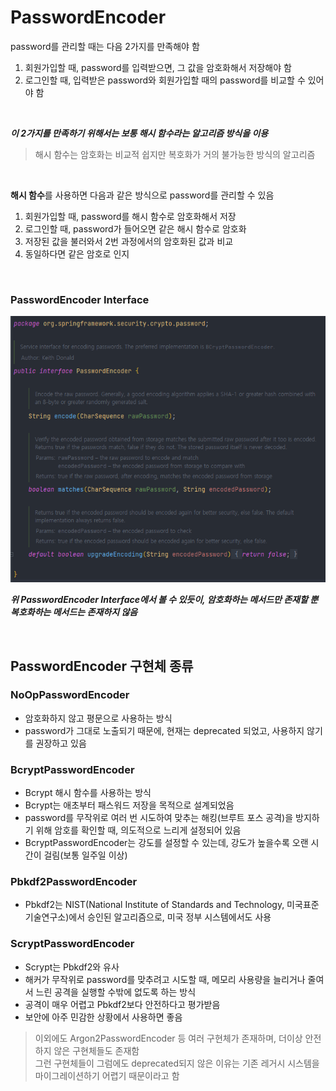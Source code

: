 # PasswordEncoder
password를 관리할 때는 다음 2가지를 만족해야 함

1. 회원가입할 때, password를 입력받으면, 그 값을 암호화해서 저장해야 함
2. 로그인할 때, 입력받은 password와 회원가입할 때의 password를 비교할 수 있어야 함

<br>

***이 2가지를 만족하기 위해서는 보통 해시 함수라는 알고리즘 방식을 이용***
> 해시 함수는 암호화는 비교적 쉽지만 복호화가 거의 불가능한 방식의 알고리즘

<br>

**해시 함수**를 사용하면 다음과 같은 방식으로 password를 관리할 수 있음
1. 회원가입할 때, password를 해시 함수로 암호화해서 저장
2. 로그인할 때, password가 들어오면 같은 해시 함수로 암호화
3. 저장된 값을 불러와서 2번 과정에서의 암호화된 값과 비교
4. 동일하다면 같은 암호로 인지

<br>

### PasswordEncoder Interface
<img src = "https://github.com/bangjaeyoung/TIL/blob/main/img/Spring%20Framework/Security/PasswordEncoder.png">

***위 PasswordEncoder Interface에서 볼 수 있듯이, 암호화하는 메서드만 존재할 뿐 복호화하는 메서드는 존재하지 않음***

<br>

## PasswordEncoder 구현체 종류
### NoOpPasswordEncoder
- 암호화하지 않고 평문으로 사용하는 방식
- password가 그대로 노출되기 때문에, 현재는 deprecated 되었고, 사용하지 않기를 권장하고 있음
### BcryptPasswordEncoder
- Bcrypt 해시 함수를 사용하는 방식
- Bcrypt는 애초부터 패스워드 저장을 목적으로 설계되었음
- password를 무작위로 여러 번 시도하여 맞추는 해킹(브루트 포스 공격)을 방지하기 위해 암호를 확인할 때, 의도적으로 느리게 설정되어 있음
- BcryptPasswordEncoder는 강도를 설정할 수 있는데, 강도가 높을수록 오랜 시간이 걸림(보통 일주일 이상)
### Pbkdf2PasswordEncoder
- Pbkdf2는 NIST(National Institute of Standards and Technology, 미국표준기술연구소)에서 승인된 알고리즘으로, 미국 정부 시스템에서도 사용
### ScryptPasswordEncoder
- Scrypt는 Pbkdf2와 유사
- 해커가 무작위로 password를 맞추려고 시도할 때, 메모리 사용량을 늘리거나 줄여서 느린 공격을 실행할 수밖에 없도록 하는 방식
- 공격이 매우 어렵고 Pbkdf2보다 안전하다고 평가받음
- 보안에 아주 민감한 상황에서 사용하면 좋음

> 이외에도 Argon2PasswordEncoder 등 여러 구현체가 존재하며, 더이상 안전하지 않은 구현체들도 존재함  
> 그런 구현체들이 그럼에도 deprecated되지 않은 이유는 기존 레거시 시스템을 마이그레이션하기 어렵기 때문이라고 함

<br>
